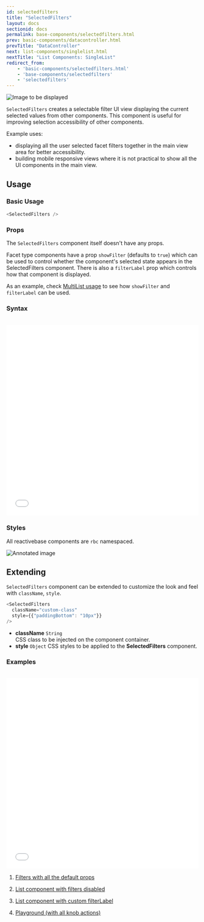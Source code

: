 ```yaml
---
id: selectedfilters
title: "SelectedFilters"
layout: docs
sectionid: docs
permalink: base-components/selectedfilters.html
prev: basic-components/datacontroller.html
prevTitle: "DataController"
next: list-components/singlelist.html
nextTitle: "List Components: SingleList"
redirect_from:
    - 'basic-components/selectedfilters.html'
    - 'base-components/selectedfilters'
    - 'selectedfilters'
---
```


![Image to be displayed](https://i.imgur.com/DyW5jJ2.png)

`SelectedFilters` creates a selectable filter UI view displaying the current selected values from other components. This component is useful for improving selection accessibility of other components.

Example uses:
* displaying all the user selected facet filters together in the main view area for better accessibility.
* building mobile responsive views where it is not practical to show all the UI components in the main view.

## Usage

### Basic Usage

```js
<SelectedFilters />
```

### Props

The `SelectedFilters` component itself doesn't have any props.

Facet type components have a prop `showFilter` (defaults to `true`) which can be used to control whether the component's selected state appears in the SelectedFilters component. There is also a `filterLabel` prop which controls how that component is displayed.

As an example, check [MultiList usage](/basic-components/multilist.html#usage) to see how `showFilter` and `filterLabel` can be used.

### Syntax

<br>

<iframe height='500' scrolling='no' title='SelectedFilters docs example' src='//codepen.io/divyanshu013/embed/ayMNZW/?height=500&theme-id=light&default-tab=js&embed-version=2' frameborder='no' allowtransparency='true' allowfullscreen='true' style='width: 100%;'>See the Pen <a href='https://codepen.io/divyanshu013/pen/ayMNZW/'>SelectedFilters docs example</a> by Divyanshu (<a href='https://codepen.io/divyanshu013'>@divyanshu013</a>) on <a href='https://codepen.io'>CodePen</a>.
</iframe>

### Styles

All reactivebase components are `rbc` namespaced.

![Annotated image](https://i.imgur.com/DzFn900.png)

## Extending

`SelectedFilters` component can be extended to customize the look and feel with `className`, `style`.

```js
<SelectedFilters
  className="custom-class"
  style={{"paddingBottom": "10px"}}
/>
```

- **className** `String`  
    CSS class to be injected on the component container.
- **style** `Object`
    CSS styles to be applied to the **SelectedFilters** component.

### Examples

<br>

<iframe height='500' scrolling='no' title='SelectedFilters docs example' src='//codepen.io/divyanshu013/embed/ayMNZW/?height=500&theme-id=light&default-tab=result&embed-version=2' frameborder='no' allowtransparency='true' allowfullscreen='true' style='width: 100%;'>See the Pen <a href='https://codepen.io/divyanshu013/pen/ayMNZW/'>SelectedFilters docs example</a> by Divyanshu (<a href='https://codepen.io/divyanshu013'>@divyanshu013</a>) on <a href='https://codepen.io'>CodePen</a>.
</iframe>

1. [Filters with all the default props](https://opensource.appbase.io/playground/?selectedKind=search%2FSelectedFilters&selectedStory=Basic&full=0&down=1&left=1&panelRight=0&downPanel=storybooks%2Fstorybook-addon-knobs)

2. [List component with filters disabled](https://opensource.appbase.io/playground/?knob-showFilter=false&selectedKind=search%2FSelectedFilters&selectedStory=With%20no%20filter&full=0&down=1&left=1&panelRight=0&downPanel=storybooks%2Fstorybook-addon-knobs)

3. [List component with custom filterLabel](https://opensource.appbase.io/playground/?knob-showFilter=false&knob-filterLabel=City%20filter&selectedKind=search%2FSelectedFilters&selectedStory=With%20filterLabel&full=0&down=1&left=1&panelRight=0&downPanel=storybooks%2Fstorybook-addon-knobs)

4. [Playground (with all knob actions)](https://opensource.appbase.io/playground/?knob-showFilter=true&knob-filterLabel=City%20filter&selectedKind=search%2FSelectedFilters&selectedStory=Playground&full=0&down=1&left=1&panelRight=0&downPanel=storybooks%2Fstorybook-addon-knobs)
